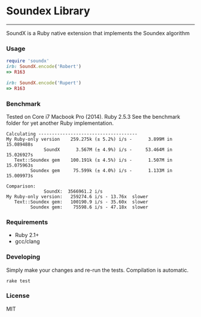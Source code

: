 # Soundex Library

---

SoundX is a Ruby native extension that implements the Soundex algorithm

### Usage
```ruby
require 'soundx'
irb: SoundX.encode('Robert')
=> R163

irb: SoundX.encode('Rupert')
=> R163
```

### Benchmark

Tested on Core i7 Macbook Pro (2014). Ruby 2.5.3
See the benchmark folder for yet another Ruby implementation.
```
Calculating -------------------------------------
My Ruby-only version    259.275k (± 5.2%) i/s -      3.899M in  15.089488s
              SoundX      3.567M (± 4.9%) i/s -     53.464M in  15.026927s
   Text::Soundex gem    100.191k (± 4.5%) i/s -      1.507M in  15.075963s
         Soundex gem     75.599k (± 4.0%) i/s -      1.133M in  15.009973s

Comparison:
              SoundX:  3566961.2 i/s
My Ruby-only version:   259274.6 i/s - 13.76x  slower
   Text::Soundex gem:   100190.9 i/s - 35.60x  slower
         Soundex gem:    75598.6 i/s - 47.18x  slower
```

### Requirements
* Ruby 2.1+
* gcc/clang

### Developing

Simply make your changes and re-run the tests. Compilation is automatic.
```
rake test
```

### License

MIT
